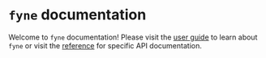 # `fyne` documentation

Welcome to `fyne` documentation! Please visit the [user guide](guide.md) to
learn about `fyne` or visit the [reference](reference/index.md) for specific API
documentation.
